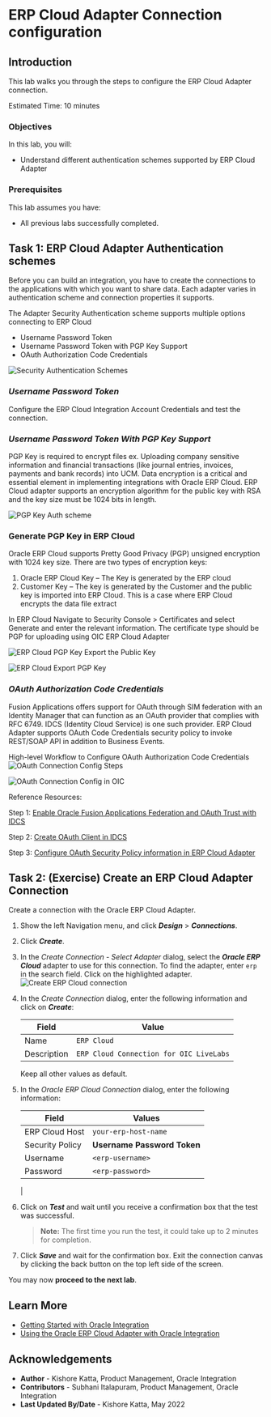# ERP Cloud Adapter Connection configuration

## Introduction

This lab walks you through the steps to configure the ERP Cloud Adapter connection.

Estimated Time: 10 minutes

### Objectives

In this lab, you will:

* Understand different authentication schemes supported by ERP Cloud Adapter

### Prerequisites

This lab assumes you have:

* All previous labs successfully completed.

##	Task	1: ERP Cloud Adapter Authentication schemes
Before you can build an integration, you have to create the connections to the applications with which you want to share data. Each adapter varies in authentication scheme and connection properties it supports.

The Adapter Security Authentication scheme supports multiple options connecting to ERP Cloud

- Username Password Token
- Username Password Token with PGP Key Support
- OAuth Authorization Code Credentials

![Security Authentication Schemes](./images/adapter-security-auth-schemes.png)

### *Username Password Token*
Configure the ERP Cloud Integration Account Credentials and test the connection.

### *Username Password Token With PGP Key Support*
PGP Key is required to encrypt files ex. Uploading company sensitive information and financial transactions (like journal entries, invoices, payments and bank records) into UCM. Data encryption is a critical and essential element in implementing integrations with Oracle ERP Cloud. ERP Cloud adapter supports an encryption algorithm for the public key with RSA and the key size must be 1024 bits in length.

![PGP Key Auth scheme](./images/security-auth-scheme-pgpkey.png)

### Generate PGP Key in ERP Cloud
Oracle ERP Cloud supports Pretty Good Privacy (PGP) unsigned encryption with 1024 key size. There are two types of encryption keys:

1.    Oracle ERP Cloud Key – The Key is generated by the ERP cloud
2.    Customer Key – The key is generated by the Customer and the public key is imported into ERP Cloud. This is a case where ERP Cloud encrypts the data file extract

In ERP Cloud Navigate to Security Console > Certificates and select Generate and enter the relevant information. The certificate type should be PGP for uploading using OIC ERP Cloud Adapter

![ERP Cloud PGP Key](./images/saas-pgp-key.png)
Export the Public Key

![ERP Cloud Export PGP Key](./images/saas-export-pgp-key.png)

### *OAuth Authorization Code Credentials*

Fusion Applications offers support for OAuth through SIM federation with an Identity Manager that can function as an OAuth provider that complies with RFC 6749. IDCS (Identity Cloud Service) is one such provider. ERP Cloud Adapter supports OAuth Code Credentials security policy to invoke REST/SOAP API in addition to Business Events.

High-level Workflow to Configure OAuth Authorization Code Credentials
![OAuth Connection Config Steps](./images/oauth-connection-config-steps.png)

![OAuth Connection Config in OIC](./images/oauth-connection-config-oic.png)

Reference Resources:

Step 1: [Enable Oracle Fusion Applications  Federation and OAuth Trust with IDCS](https://docs.oracle.com/en/solutions/create-approval-process-digital-assets/enable-oracle-fusion-applications-cloud-service-federation-and-oauth-trust-oracle-identity-cloud-ser1.html#GUID-53C8A800-3DC3-48F0-930E-11797185406B)

Step 2: [Create OAuth Client in IDCS](https://docs.oracle.com/en/cloud/paas/integration-cloud/erp-adapter/prerequisites-creating-connection.html#GUID-041C0019-F8BE-4262-8529-DBECD4F4AA31)

Step 3: [Configure OAuth Security Policy information in ERP Cloud Adapter](https://docs.oracle.com/en/cloud/paas/integration-cloud/erp-adapter/create-connection.html#GUID-14DB5A84-DC57-46EC-A91C-F4EA3D080023)

##	Task	2: (Exercise) Create an ERP Cloud Adapter Connection
Create a connection with the Oracle ERP Cloud Adapter.

1. Show the left Navigation menu, and click ***Design*** > ***Connections***.

2. Click ***Create***.

3. In the *Create Connection - Select Adapter* dialog, select the ***Oracle ERP Cloud*** adapter to use for this connection. To find the adapter, enter `erp` in the search field. Click on the highlighted adapter.
    ![Create ERP Cloud connection](images/create-erp-connection.png)

4. In the *Create Connection* dialog, enter the following information and click on ***Create***:

    | **Field**        | **Value**          |       
    | --- | ----------- |
    | Name         | `ERP Cloud`       |
    | Description  | `ERP Cloud Connection for OIC LiveLabs` |


    Keep all other values as default.

5. In the *Oracle ERP Cloud Connection* dialog, enter the following information:

    | **Field**  | **Values** |
    |---|---|
    |ERP Cloud Host | `your-erp-host-name` |
    |Security Policy | **Username Password Token**|
    |Username | `<erp-username>`|
    |Password | `<erp-password>`|
    |

6. Click on ***Test*** and wait until you receive a
confirmation box that the test was successful.

    > **Note:** The first time you run the test, it could take up to 2 minutes for completion.

7. Click ***Save*** and wait for the confirmation box. Exit the connection canvas by clicking the back button on the top left side of the screen.

You may now **proceed to the next lab**.

## Learn More

* [Getting Started with Oracle Integration](https://docs.oracle.com/en/cloud/paas/integration-cloud)
* [Using the Oracle ERP Cloud Adapter with Oracle Integration](https://docs.oracle.com/en/cloud/paas/integration-cloud/erp-adapter)

## Acknowledgements

* **Author** - Kishore Katta, Product Management, Oracle Integration
* **Contributors** - Subhani Italapuram, Product Management, Oracle Integration
* **Last Updated By/Date** - Kishore Katta, May 2022
